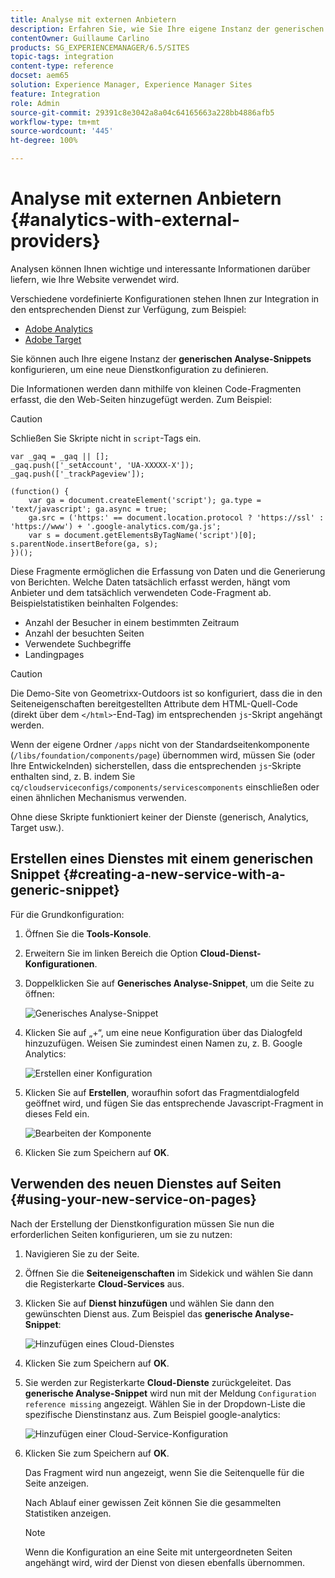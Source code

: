 ```yaml
---
title: Analyse mit externen Anbietern
description: Erfahren Sie, wie Sie Ihre eigene Instanz der generischen Analyse-Snippets konfigurieren, um eine neue Dienstkonfiguration zu definieren.
contentOwner: Guillaume Carlino
products: SG_EXPERIENCEMANAGER/6.5/SITES
topic-tags: integration
content-type: reference
docset: aem65
solution: Experience Manager, Experience Manager Sites
feature: Integration
role: Admin
source-git-commit: 29391c8e3042a8a04c64165663a228bb4886afb5
workflow-type: tm+mt
source-wordcount: '445'
ht-degree: 100%

---
```



# Analyse mit externen Anbietern {#analytics-with-external-providers}

Analysen können Ihnen wichtige und interessante Informationen darüber liefern, wie Ihre Website verwendet wird.

Verschiedene vordefinierte Konfigurationen stehen Ihnen zur Integration in den entsprechenden Dienst zur Verfügung, zum Beispiel:

* [Adobe Analytics](/help/sites-administering/adobeanalytics.md)
* [Adobe Target](/help/sites-administering/target.md)

Sie können auch Ihre eigene Instanz der **generischen Analyse-Snippets** konfigurieren, um eine neue Dienstkonfiguration zu definieren.

Die Informationen werden dann mithilfe von kleinen Code-Fragmenten erfasst, die den Web-Seiten hinzugefügt werden. Zum Beispiel:

>[!CAUTION]
>
>Schließen Sie Skripte nicht in `script`-Tags ein.

```
var _gaq = _gaq || [];
_gaq.push(['_setAccount', 'UA-XXXXX-X']);
_gaq.push(['_trackPageview']);

(function() {
    var ga = document.createElement('script'); ga.type = 'text/javascript'; ga.async = true;
    ga.src = ('https:' == document.location.protocol ? 'https://ssl' : 'https://www') + '.google-analytics.com/ga.js';
    var s = document.getElementsByTagName('script')[0]; s.parentNode.insertBefore(ga, s);
})();
```

Diese Fragmente ermöglichen die Erfassung von Daten und die Generierung von Berichten. Welche Daten tatsächlich erfasst werden, hängt vom Anbieter und dem tatsächlich verwendeten Code-Fragment ab. Beispielstatistiken beinhalten Folgendes:

* Anzahl der Besucher in einem bestimmten Zeitraum
* Anzahl der besuchten Seiten
* Verwendete Suchbegriffe
* Landingpages

>[!CAUTION]
>
>Die Demo-Site von Geometrixx-Outdoors ist so konfiguriert, dass die in den Seiteneigenschaften bereitgestellten Attribute dem HTML-Quell-Code (direkt über dem `</html>`-End-Tag) im entsprechenden `js`-Skript angehängt werden.
>
>Wenn der eigene Ordner `/apps` nicht von der Standardseitenkomponente (`/libs/foundation/components/page`) übernommen wird, müssen Sie (oder Ihre Entwickelnden) sicherstellen, dass die entsprechenden `js`-Skripte enthalten sind, z. B. indem Sie `cq/cloudserviceconfigs/components/servicescomponents` einschließen oder einen ähnlichen Mechanismus verwenden.
>
>Ohne diese Skripte funktioniert keiner der Dienste (generisch, Analytics, Target usw.).

## Erstellen eines Dienstes mit einem generischen Snippet {#creating-a-new-service-with-a-generic-snippet}

Für die Grundkonfiguration:

1. Öffnen Sie die **Tools-Konsole**.
1. Erweitern Sie im linken Bereich die Option **Cloud-Dienst-Konfigurationen**.
1. Doppelklicken Sie auf **Generisches Analyse-Snippet**, um die Seite zu öffnen:

   ![Generisches Analyse-Snippet](assets/analytics_genericoverview.png)

1. Klicken Sie auf „+“, um eine neue Konfiguration über das Dialogfeld hinzuzufügen. Weisen Sie zumindest einen Namen zu, z. B. Google Analytics:

   ![Erstellen einer Konfiguration](assets/analytics_addconfig.png)

1. Klicken Sie auf **Erstellen**, woraufhin sofort das Fragmentdialogfeld geöffnet wird, und fügen Sie das entsprechende Javascript-Fragment in dieses Feld ein.

   ![Bearbeiten der Komponente](assets/analytics_snippet.png)

1. Klicken Sie zum Speichern auf **OK**.

## Verwenden des neuen Dienstes auf Seiten {#using-your-new-service-on-pages}

Nach der Erstellung der Dienstkonfiguration müssen Sie nun die erforderlichen Seiten konfigurieren, um sie zu nutzen:

1. Navigieren Sie zu der Seite.
1. Öffnen Sie die **Seiteneigenschaften** im Sidekick und wählen Sie dann die Registerkarte **Cloud-Services** aus.
1. Klicken Sie auf **Dienst hinzufügen** und wählen Sie dann den gewünschten Dienst aus. Zum Beispiel das **generische Analyse-Snippet**:

   ![ Hinzufügen eines Cloud-Dienstes](assets/analytics_selectservice.png)

1. Klicken Sie zum Speichern auf **OK**.
1. Sie werden zur Registerkarte **Cloud-Dienste** zurückgeleitet. Das **generische Analyse-Snippet** wird nun mit der Meldung `Configuration reference missing` angezeigt. Wählen Sie in der Dropdown-Liste die spezifische Dienstinstanz aus. Zum Beispiel google-analytics:

   ![Hinzufügen einer Cloud-Service-Konfiguration](assets/analytics_selectspecificservice.png)

1. Klicken Sie zum Speichern auf **OK**.

   Das Fragment wird nun angezeigt, wenn Sie die Seitenquelle für die Seite anzeigen.

   Nach Ablauf einer gewissen Zeit können Sie die gesammelten Statistiken anzeigen.

   >[!NOTE]
   >
   >Wenn die Konfiguration an eine Seite mit untergeordneten Seiten angehängt wird, wird der Dienst von diesen ebenfalls übernommen.
